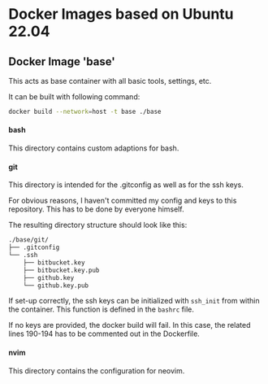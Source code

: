 # Docker Images based on Ubuntu 22.04

## Docker Image 'base'

This acts as base container with all basic tools, settings, etc.

It can be built with following command:

```bash
docker build --network=host -t base ./base
```

#### bash

This directory contains custom adaptions for bash.

#### git

This directory is intended for the .gitconfig as well as for the ssh keys.

For obvious reasons, I haven't committed my config and keys to this repository.
This has to be done by everyone himself.

The resulting directory structure should look like this:

```bash
./base/git/
├── .gitconfig
└── .ssh
    ├── bitbucket.key
    ├── bitbucket.key.pub
    ├── github.key
    └── github.key.pub
```

If set-up correctly, the ssh keys can be initialized with `ssh_init` from within the container.
This function is defined in the `bashrc` file.

If no keys are provided, the docker build will fail.
In this case, the related lines 190-194 has to be commented out in the Dockerfile.

#### nvim

This directory contains the configuration for neovim.
